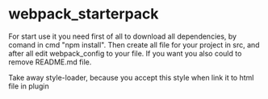 # webpack_starterpack
For start use it you need first of all to download all dependencies, by comand in cmd "npm install". Then create all file for your project in src, and after all edit webpack_config to your file.
If you want you also could to remove README.md file.

Take away style-loader, because you accept this style when link it to html file in plugin
